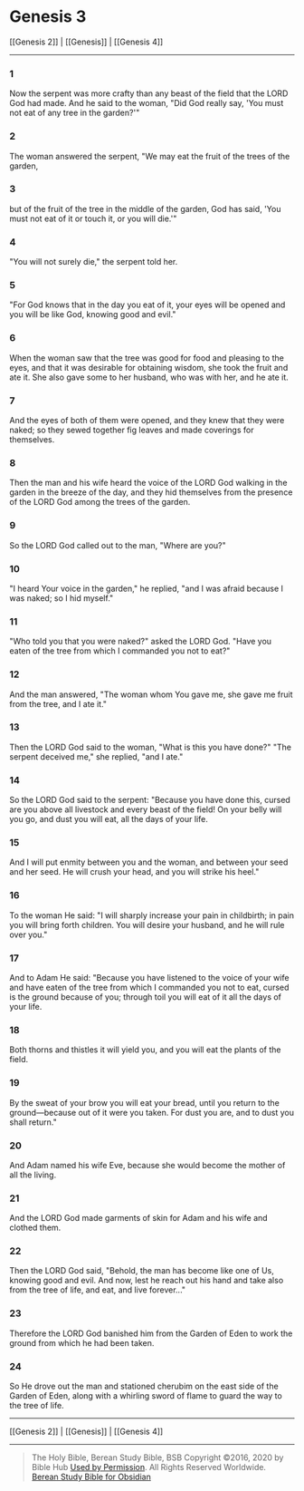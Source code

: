 # Genesis 3

[[Genesis 2]] | [[Genesis]] | [[Genesis 4]]

---

### 1
Now the serpent was more crafty than any beast of the field that the LORD God had made. And he said to the woman, "Did God really say, 'You must not eat of any tree in the garden?'"

### 2
The woman answered the serpent, "We may eat the fruit of the trees of the garden,

### 3
but of the fruit of the tree in the middle of the garden, God has said, 'You must not eat of it or touch it, or you will die.'"

### 4
"You will not surely die," the serpent told her.

### 5
"For God knows that in the day you eat of it, your eyes will be opened and you will be like God, knowing good and evil."

### 6
When the woman saw that the tree was good for food and pleasing to the eyes, and that it was desirable for obtaining wisdom, she took the fruit and ate it. She also gave some to her husband, who was with her, and he ate it.

### 7
And the eyes of both of them were opened, and they knew that they were naked; so they sewed together fig leaves and made coverings for themselves.

### 8
Then the man and his wife heard the voice of the LORD God walking in the garden in the breeze of the day, and they hid themselves from the presence of the LORD God among the trees of the garden.

### 9
So the LORD God called out to the man, "Where are you?"

### 10
"I heard Your voice in the garden," he replied, "and I was afraid because I was naked; so I hid myself."

### 11
"Who told you that you were naked?" asked the LORD God. "Have you eaten of the tree from which I commanded you not to eat?"

### 12
And the man answered, "The woman whom You gave me, she gave me fruit from the tree, and I ate it."

### 13
Then the LORD God said to the woman, "What is this you have done?" "The serpent deceived me," she replied, "and I ate."

### 14
So the LORD God said to the serpent: "Because you have done this, cursed are you above all livestock and every beast of the field! On your belly will you go, and dust you will eat, all the days of your life.

### 15
And I will put enmity between you and the woman, and between your seed and her seed. He will crush your head, and you will strike his heel."

### 16
To the woman He said: "I will sharply increase your pain in childbirth; in pain you will bring forth children. You will desire your husband, and he will rule over you."

### 17
And to Adam He said: "Because you have listened to the voice of your wife and have eaten of the tree from which I commanded you not to eat, cursed is the ground because of you; through toil you will eat of it all the days of your life.

### 18
Both thorns and thistles it will yield you, and you will eat the plants of the field.

### 19
By the sweat of your brow you will eat your bread, until you return to the ground—because out of it were you taken. For dust you are, and to dust you shall return."

### 20
And Adam named his wife Eve, because she would become the mother of all the living.

### 21
And the LORD God made garments of skin for Adam and his wife and clothed them.

### 22
Then the LORD God said, "Behold, the man has become like one of Us, knowing good and evil. And now, lest he reach out his hand and take also from the tree of life, and eat, and live forever..."

### 23
Therefore the LORD God banished him from the Garden of Eden to work the ground from which he had been taken.

### 24
So He drove out the man and stationed cherubim on the east side of the Garden of Eden, along with a whirling sword of flame to guard the way to the tree of life.

---

[[Genesis 2]] | [[Genesis]] | [[Genesis 4]]

---

> The Holy Bible, Berean Study Bible, BSB
> Copyright &copy;2016, 2020 by Bible Hub
> [Used by Permission](https://berean.bible/terms.htm). All Rights Reserved Worldwide.
> [Berean Study Bible for Obsidian](https://github.com/gapmiss/berean-study-bible-for-obsidian)

